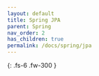 ```yaml
---
layout: default
title: Spring JPA
parent: Spring
nav_order: 2
has_children: true
permalink: /docs/spring/jpa
---
```


{: .fs-6 .fw-300 }
